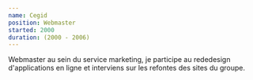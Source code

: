 ```yaml
---
name: Cegid
position: Webmaster
started: 2000
duration: (2000 - 2006)
---
```

Webmaster au sein du service marketing, je participe au rededesign d'applications en ligne et interviens sur les refontes des sites du groupe.

